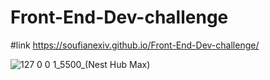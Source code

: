 # Front-End-Dev-challenge
#link https://soufianexiv.github.io/Front-End-Dev-challenge/



![127 0 0 1_5500_(Nest Hub Max)](https://user-images.githubusercontent.com/98940737/210092558-dde35054-8478-4473-9a3b-5deffaaa2d70.png)
